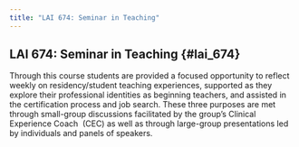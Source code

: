 ```yaml
---
title: "LAI 674: Seminar in Teaching"
---
```


## LAI 674: Seminar in Teaching {#lai_674}

Through this course students are provided a focused opportunity to reflect 
weekly on residency/student teaching experiences, supported as they explore 
their professional identities as beginning teachers, and assisted in the 
certification process and job search. These three purposes are met through 
small-group discussions facilitated by the group’s Clinical Experience Coach 
(CEC) as well as through large-group presentations led by individuals and 
panels of speakers.
